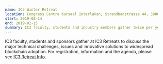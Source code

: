 ```yaml
---
name: IC3 Winter Retreat
location: Congress Centre Kursaal Interlaken, Strandbadstrasse 44, 3800 Interlaken, Switzerland
start: 2019-02-14
end: 2019-02-15
summary: IC3 faculty, students and industry members gather twice per year to discuss the major technical challenges and innovative solutions to widespread blockchain adoption.
---
```


IC3 faculty, students and sponsors gather at IC3 Retreats to discuss the major technical challenges, issues and innovative solutions to widespread blockchain adoption. For registration, information and the agenda, please see [IC3 Retreat Info](../files/retreat/IC3.website.2019.Winter.Retreat.pdf).


      
